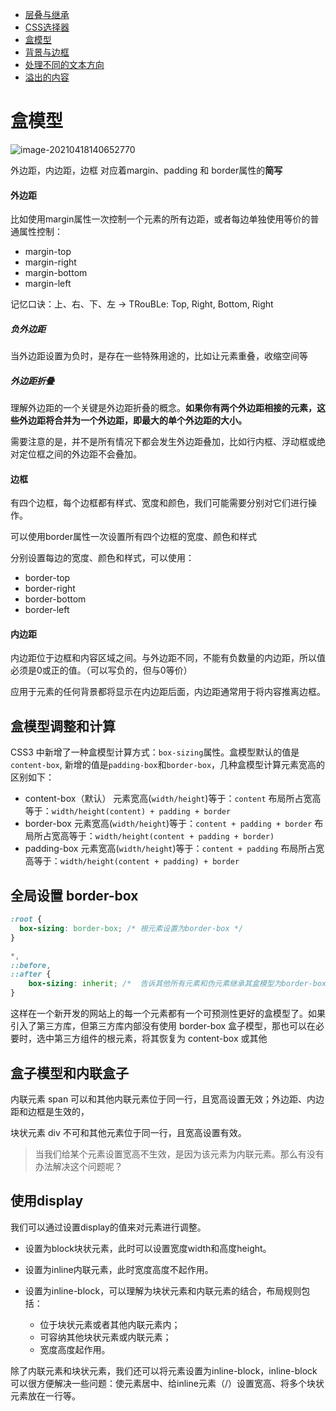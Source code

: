 - [层叠与继承](https://developer.mozilla.org/zh-CN/docs/Learn/CSS/Building_blocks/Cascade_and_inheritance)
- [CSS选择器](https://developer.mozilla.org/zh-CN/docs/Learn/CSS/Building_blocks/Selectors)
- [盒模型](https://developer.mozilla.org/zh-CN/docs/Learn/CSS/Building_blocks/The_box_model)
- [背景与边框](https://developer.mozilla.org/zh-CN/docs/Learn/CSS/Building_blocks/Backgrounds_and_borders)
- [处理不同的文本方向](https://developer.mozilla.org/zh-CN/docs/Learn/CSS/Building_blocks/Handling_different_text_directions)
- [溢出的内容](https://developer.mozilla.org/zh-CN/docs/Learn/CSS/Building_blocks/Overflowing_content)



# 盒模型

![image-20210418140652770](D:\SAPShare\Chainnotes\Assets\image-20210418140652770.png)

外边距，内边距，边框  对应着margin、padding 和 border属性的**简写** 

#### 外边距

比如使用margin属性一次控制一个元素的所有边距，或者每边单独使用等价的普通属性控制：

- margin-top
- margin-right
- margin-bottom
- margin-left

记忆口诀：上、右、下、左 -> TRouBLe: Top, Right, Bottom, Right

##### 负外边距 

当外边距设置为负时，是存在一些特殊用途的，比如让元素重叠，收缩空间等

##### 外边距折叠

理解外边距的一个关键是外边距折叠的概念。**如果你有两个外边距相接的元素，这些外边距将合并为一个外边距，即最大的单个外边距的大小。**

需要注意的是，并不是所有情况下都会发生外边距叠加，比如行内框、浮动框或绝对定位框之间的外边距不会叠加。

#### 边框

有四个边框，每个边框都有样式、宽度和颜色，我们可能需要分别对它们进行操作。

可以使用border属性一次设置所有四个边框的宽度、颜色和样式

分别设置每边的宽度、颜色和样式，可以使用：

- border-top
- border-right
- border-bottom
- border-left

#### 内边距

内边距位于边框和内容区域之间。与外边距不同，不能有负数量的内边距，所以值必须是0或正的值。（可以写负的，但与0等价）

应用于元素的任何背景都将显示在内边距后面，内边距通常用于将内容推离边框。

## 盒模型调整和计算

CSS3 中新增了一种盒模型计算方式：`box-sizing`属性。盒模型默认的值是`content-box`, 新增的值是`padding-box`和`border-box`，几种盒模型计算元素宽高的区别如下：

- content-box（默认） 元素宽高(`width/height`)等于：`content`  布局所占宽高等于：`width/height(content) + padding + border` 
- border-box                元素宽高(`width/height`)等于：`content + padding + border` 布局所占宽高等于：`width/height(content + padding + border)`
- padding-box             元素宽高(`width/height`)等于：`content + padding`  布局所占宽高等于：`width/height(content + padding) + border`

## 全局设置 border-box

```css
:root {
  box-sizing: border-box; /* 根元素设置为border-box */
}

*,
::before,
::after {
	box-sizing: inherit; /*  告诉其他所有元素和伪元素继承其盒模型为border-box */
}
```

这样在一个新开发的网站上的每一个元素都有一个可预测性更好的盒模型了。如果引入了第三方库，但第三方库内部没有使用 border-box 盒子模型，那也可以在必要时，选中第三方组件的根元素，将其恢复为 content-box 或其他

## 盒子模型和内联盒子

内联元素 span 可以和其他内联元素位于同一行，且宽高设置无效；外边距、内边距和边框是生效的，

块状元素 div 不可和其他元素位于同一行，且宽高设置有效。

> 当我们给某个元素设置宽高不生效，是因为该元素为内联元素。那么有没有办法解决这个问题呢？

## 使用display

我们可以通过设置display的值来对元素进行调整。

- 设置为block块状元素，此时可以设置宽度width和高度height。

- 设置为inline内联元素，此时宽度高度不起作用。

- 设置为inline-block，可以理解为块状元素和内联元素的结合，布局规则包括：
  - 位于块状元素或者其他内联元素内；
  - 可容纳其他块状元素或内联元素；
  - 宽度高度起作用。

除了内联元素和块状元素，我们还可以将元素设置为inline-block，inline-block可以很方便解决一些问题：使元素居中、给inline元素（<a>/<span>）设置宽高、将多个块状元素放在一行等。